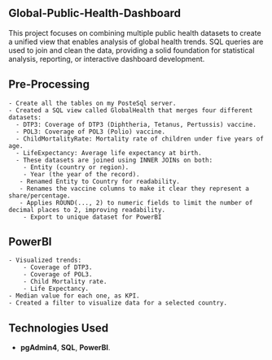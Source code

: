 ## Global-Public-Health-Dashboard

This project focuses on combining multiple public health datasets to create a unified view that enables analysis of global health trends. SQL queries are used to join and clean the data, providing a solid foundation for statistical analysis, reporting, or interactive dashboard development.

## **Pre-Processing**
    - Create all the tables on my PosteSql server.
    - Created a SQL view called GlobalHealth that merges four different datasets:
      - DTP3: Coverage of DTP3 (Diphtheria, Tetanus, Pertussis) vaccine.
      - POL3: Coverage of POL3 (Polio) vaccine.
      - ChildMortalityRate: Mortality rate of children under five years of age.
      - LifeExpectancy: Average life expectancy at birth.
      - These datasets are joined using INNER JOINs on both:
        - Entity (country or region).
        - Year (the year of the record).
       - Renamed Entity to Country for readability.
       - Renames the vaccine columns to make it clear they represent a share/percentage.
       - Applies ROUND(..., 2) to numeric fields to limit the number of decimal places to 2, improving readability.
        - Export to unique dataset for PowerBI

## **PowerBI**
    - Visualized trends:
        - Coverage of DTP3.
        - Coverage of POL3.
        - Child Mortality rate.
        - Life Expectancy.
    - Median value for each one, as KPI.
    - Created a filter to visualize data for a selected country.

## **Technologies Used**
- **pgAdmin4**, **SQL**, **PowerBI**.
